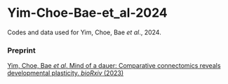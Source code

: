 # Yim-Choe-Bae-et_al-2024
Codes and data used for Yim, Choe, Bae *et al*., 2024.

### Preprint
[Yim, Choe, Bae *et al*. Mind of a dauer: Comparative connectomics reveals developmental plasticity. *bioRxiv* (2023)](https://doi.org/10.1101/2023.03.23.533915)

